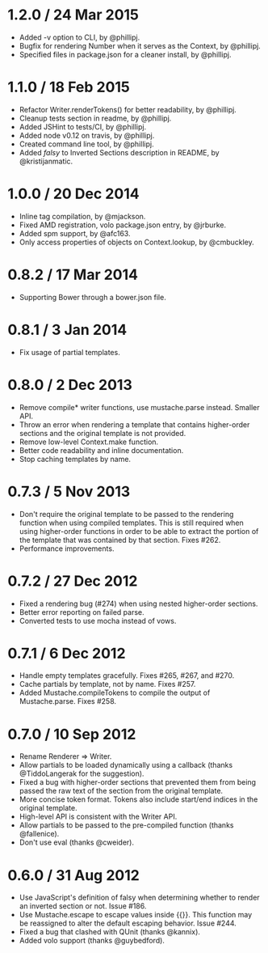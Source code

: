 1.2.0 / 24 Mar 2015
===================

 * Added -v option to CLI, by @phillipj.
 * Bugfix for rendering Number when it serves as the Context, by @phillipj.
 * Specified files in package.json for a cleaner install, by @phillipj.

1.1.0 / 18 Feb 2015
===================

 * Refactor Writer.renderTokens() for better readability, by @phillipj.
 * Cleanup tests section in readme, by @phillipj.
 * Added JSHint to tests/CI, by @phillipj.
 * Added node v0.12 on travis, by @phillipj.
 * Created command line tool, by @phillipj.
 * Added *falsy* to Inverted Sections description in README, by @kristijanmatic.

1.0.0 / 20 Dec 2014
===================

  * Inline tag compilation, by @mjackson.
  * Fixed AMD registration, volo package.json entry, by @jrburke.
  * Added spm support, by @afc163.
  * Only access properties of objects on Context.lookup, by @cmbuckley.

0.8.2 / 17 Mar 2014
===================

  * Supporting Bower through a bower.json file.

0.8.1 / 3 Jan 2014
==================

  * Fix usage of partial templates.

0.8.0 / 2 Dec 2013
==================

  * Remove compile* writer functions, use mustache.parse instead. Smaller API.
  * Throw an error when rendering a template that contains higher-order sections and
    the original template is not provided.
  * Remove low-level Context.make function.
  * Better code readability and inline documentation.
  * Stop caching templates by name.

0.7.3 / 5 Nov 2013
==================

  * Don't require the original template to be passed to the rendering function
    when using compiled templates. This is still required when using higher-order
    functions in order to be able to extract the portion of the template
    that was contained by that section. Fixes #262.
  * Performance improvements.

0.7.2 / 27 Dec 2012
===================

  * Fixed a rendering bug (#274) when using nested higher-order sections.
  * Better error reporting on failed parse.
  * Converted tests to use mocha instead of vows.

0.7.1 / 6 Dec 2012
==================

  * Handle empty templates gracefully. Fixes #265, #267, and #270.
  * Cache partials by template, not by name. Fixes #257.
  * Added Mustache.compileTokens to compile the output of Mustache.parse. Fixes
    #258.

0.7.0 / 10 Sep 2012
===================

  * Rename Renderer => Writer.
  * Allow partials to be loaded dynamically using a callback (thanks
    @TiddoLangerak for the suggestion).
  * Fixed a bug with higher-order sections that prevented them from being
    passed the raw text of the section from the original template.
  * More concise token format. Tokens also include start/end indices in the
    original template.
  * High-level API is consistent with the Writer API.
  * Allow partials to be passed to the pre-compiled function (thanks
    @fallenice).
  * Don't use eval (thanks @cweider).

0.6.0 / 31 Aug 2012
===================

  * Use JavaScript's definition of falsy when determining whether to render an
    inverted section or not. Issue #186.
  * Use Mustache.escape to escape values inside {{}}. This function may be
    reassigned to alter the default escaping behavior. Issue #244.
  * Fixed a bug that clashed with QUnit (thanks @kannix).
  * Added volo support (thanks @guybedford).
